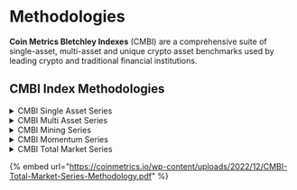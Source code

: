 # Methodologies

**Coin Metrics Bletchley Indexes** (CMBI) are a comprehensive suite of single-asset, multi-asset and unique crypto asset benchmarks used by leading crypto and traditional financial institutions.&#x20;

## CMBI Index Methodologies

<details>

<summary>CMBI Single Asset Series</summary>

[https://coinmetrics.io/cmbi-single-asset-methodology/](https://coinmetrics.io/cmbi-mining-index-series-methodology/)

</details>

<details>

<summary>CMBI Multi Asset Series</summary>

[https://coinmetrics.io/cmbi-multi-asset-series-methodology/](https://coinmetrics.io/cmbi-mining-index-series-methodology/)

</details>

<details>

<summary>CMBI Mining Series</summary>

[https://coinmetrics.io/cmbi-mining-index-series-methodology/](https://coinmetrics.io/cmbi-mining-index-series-methodology/)

</details>

<details>

<summary>CMBI Momentum Series</summary>

[https://coinmetrics.io/cmbi-momentum-series-methodology/](https://coinmetrics.io/cmbi-mining-index-series-methodology/)

</details>

<details>

<summary>CMBI Total Market Series</summary>

[https://coinmetrics.io/cmbi-total-market-series-methodology/](https://coinmetrics.io/cmbi-mining-index-series-methodology/)

</details>

{% embed url="https://coinmetrics.io/wp-content/uploads/2022/12/CMBI-Total-Market-Series-Methodology.pdf" %}
